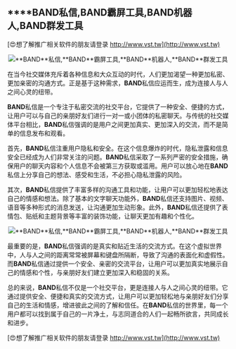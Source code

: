 ## ****BAND**私信,**BAND**霸屏工具,**BAND**机器人,**BAND**群发工具**

[😍想了解推广相关软件的朋友请登录 http://www.vst.tw](http://www.vst.tw)

 <center><img src="https://vst.tw/MP4/tuiguang/png/4.png" alt="**BAND**私信,**BAND**霸屏工具,**BAND**机器人,**BAND**群发工具"></center>

在当今社交媒体充斥着各种信息和大众互动的时代，人们更加渴望一种更加私密、更加亲密的沟通方式。正是基于这种需求，**BAND**私信应运而生，成为连接人与人之间心灵的纽带。

**BAND**私信是一个专注于私密交流的社交平台，它提供了一种安全、便捷的方式，让用户可以与自己的亲朋好友们进行一对一或小团体的私密聊天。与传统的社交媒体平台相比，**BAND**私信强调的是用户之间更加真实、更加深入的交流，而不是简单的信息发布和观看。

首先，**BAND**私信注重用户隐私和安全。在这个信息爆炸的时代，隐私泄露和信息安全已经成为人们非常关注的问题。**BAND**私信采取了一系列严密的安全措施，确保用户的聊天内容和个人信息不会被第三方获取或滥用。用户可以放心地在**BAND**私信上分享自己的想法、感受和生活，不必担心隐私泄露的风险。

其次，**BAND**私信提供了丰富多样的沟通工具和功能，让用户可以更加轻松地表达自己的情感和想法。除了基本的文字聊天功能外，**BAND**私信还支持图片、视频、语音等多种形式的消息发送，让沟通更加生动形象。此外，**BAND**私信还提供了表情包、贴纸和主题背景等丰富的装饰功能，让聊天更加有趣和个性化。

 <center><img src="https://vst.tw/MP4/tuiguang/png/5.png" alt="**BAND**私信,**BAND**霸屏工具,**BAND**机器人,**BAND**群发工具"></center>

最重要的是，**BAND**私信强调的是真实和贴近生活的交流方式。在这个虚拟世界中，人与人之间的距离常常被屏幕和键盘所隔断，导致了沟通的表面化和虚假性。而**BAND**私信通过提供一个安全、亲密的交流平台，让用户可以更加真实地展示自己的情感和个性，与亲朋好友们建立更加深入和稳固的关系。

总的来说，**BAND**私信不仅是一个社交平台，更是连接人与人之间心灵的纽带。它通过提供安全、便捷和真实的交流方式，让用户可以更加轻松地与亲朋好友们分享自己的生活和情感，增进彼此之间的了解和信任。在**BAND**私信的世界里，每一个用户都可以找到属于自己的一片净土，与志同道合的人们一起畅所欲言，共同成长和进步。

[😍想了解推广相关软件的朋友请登录 http://www.vst.tw](http://www.vst.tw)




